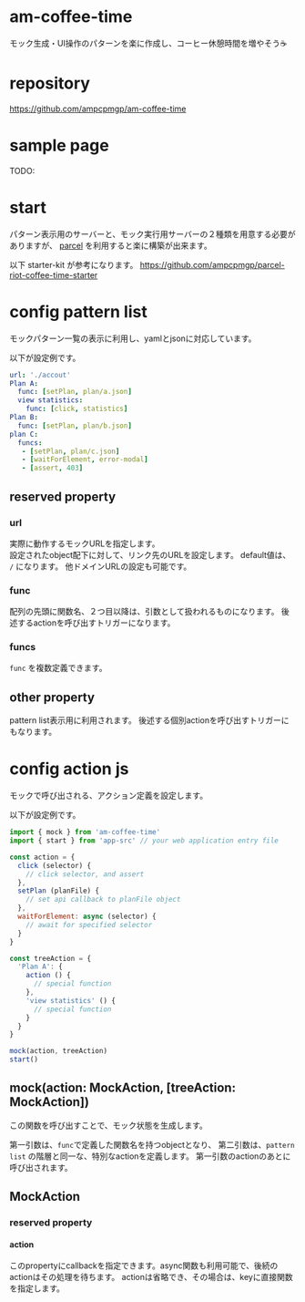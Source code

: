 # am-coffee-time
モック生成・UI操作のパターンを楽に作成し、コーヒー休憩時間を増やそう☕

# repository
https://github.com/ampcpmgp/am-coffee-time

# sample page
TODO:

# start
パターン表示用のサーバーと、モック実行用サーバーの２種類を用意する必要がありますが、
[parcel](https://github.com/parcel-bundler/parcel) を利用すると楽に構築が出来ます。

以下 starter-kit が参考になります。
https://github.com/ampcpmgp/parcel-riot-coffee-time-starter


# config pattern list
モックパターン一覧の表示に利用し、yamlとjsonに対応しています。  

以下が設定例です。
```yaml
url: './accout'
Plan A:
  func: [setPlan, plan/a.json]
  view statistics:
    func: [click, statistics]
Plan B:
  func: [setPlan, plan/b.json]
plan C:
  funcs:
   - [setPlan, plan/c.json]
   - [waitForElement, error-modal]
   - [assert, 403]
```

## reserved property
### url
実際に動作するモックURLを指定します。  
設定されたobject配下に対して、リンク先のURLを設定します。
default値は、 `/` になります。
他ドメインURLの設定も可能です。

### func
配列の先頭に関数名、２つ目以降は、引数として扱われるものになります。
後述するactionを呼び出すトリガーになります。


### funcs
`func` を複数定義できます。

## other property
pattern list表示用に利用されます。
後述する個別actionを呼び出すトリガーにもなります。

# config action js
モックで呼び出される、アクション定義を設定します。

以下が設定例です。
```js
import { mock } from 'am-coffee-time'
import { start } from 'app-src' // your web application entry file

const action = {
  click (selector) {
    // click selector, and assert
  },
  setPlan (planFile) {
    // set api callback to planFile object
  },
  waitForElement: async (selector) {
    // await for specified selector
  }
}

const treeAction = {
  'Plan A': {
    action () {
      // special function
    },
    'view statistics' () {
      // special function
    }
  }
}

mock(action, treeAction)
start()
```

## mock(action: MockAction, [treeAction: MockAction])
この関数を呼び出すことで、モック状態を生成します。

第一引数は、`func`で定義した関数名を持つobjectとなり、
第二引数は、`pattern list` の階層と同一な、特別なactionを定義します。
第一引数のactionのあとに呼び出されます。

## MockAction

### reserved property
#### action
このpropertyにcallbackを指定できます。async関数も利用可能で、後続のactionはその処理を待ちます。
actionは省略でき、その場合は、keyに直接関数を指定します。
